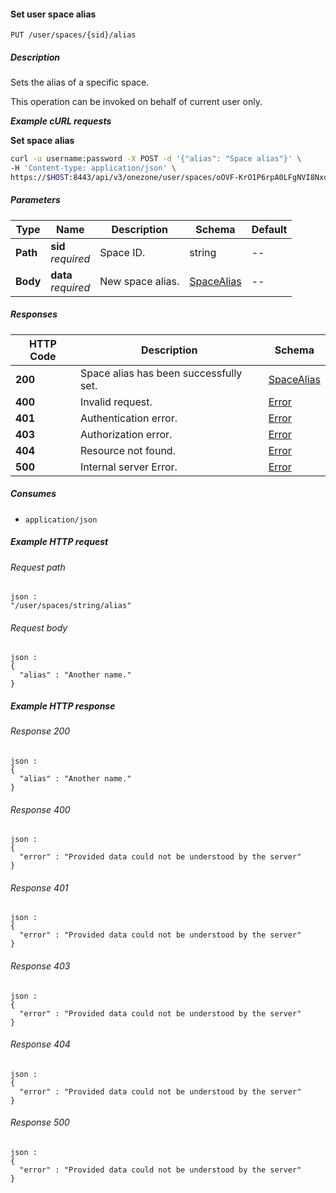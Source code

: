
<a name="set_user_space_alias"></a>
#### Set user space alias
```
PUT /user/spaces/{sid}/alias
```


##### Description
Sets the alias of a specific space.

This operation can be invoked on behalf of current user only.

***Example cURL requests***

**Set space alias**
```bash
curl -u username:password -X POST -d '{"alias": "Space alias"}' \
-H 'Content-type: application/json' \
https://$HOST:8443/api/v3/onezone/user/spaces/oOVF-KrO1P6rpA0LFgNVI8NxuhxyQMUnrYzjAnKiyAY/alias
```


##### Parameters

|Type|Name|Description|Schema|Default|
|---|---|---|---|---|
|**Path**|**sid**  <br>*required*|Space ID.|string|--|
|**Body**|**data**  <br>*required*|New space alias.|[SpaceAlias](../definitions/SpaceAlias.md#spacealias)|--|


##### Responses

|HTTP Code|Description|Schema|
|---|---|---|
|**200**|Space alias has been successfully set.|[SpaceAlias](../definitions/SpaceAlias.md#spacealias)|
|**400**|Invalid request.|[Error](../definitions/Error.md#error)|
|**401**|Authentication error.|[Error](../definitions/Error.md#error)|
|**403**|Authorization error.|[Error](../definitions/Error.md#error)|
|**404**|Resource not found.|[Error](../definitions/Error.md#error)|
|**500**|Internal server Error.|[Error](../definitions/Error.md#error)|


##### Consumes

* `application/json`


##### Example HTTP request

###### Request path
```
json :
"/user/spaces/string/alias"
```


###### Request body
```
json :
{
  "alias" : "Another name."
}
```


##### Example HTTP response

###### Response 200
```
json :
{
  "alias" : "Another name."
}
```


###### Response 400
```
json :
{
  "error" : "Provided data could not be understood by the server"
}
```


###### Response 401
```
json :
{
  "error" : "Provided data could not be understood by the server"
}
```


###### Response 403
```
json :
{
  "error" : "Provided data could not be understood by the server"
}
```


###### Response 404
```
json :
{
  "error" : "Provided data could not be understood by the server"
}
```


###### Response 500
```
json :
{
  "error" : "Provided data could not be understood by the server"
}
```



